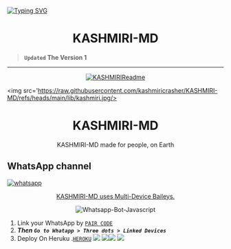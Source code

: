 <a href="https://git.io/typing-svg"><img src="https://readme-typing-svg.demolab.com?font=Black+Ops+One&size=100&pause=1000&color=FF033E&center=true&width=1000&height=200&lines=KASHMIRI-MD-BOT" alt="Typing SVG" /></a>
  </p>

<p align="center">
  <h1 align="center">KASHMIRI-MD</h1>
</p>

> **`Updated` The Version 1**

---
<p align="center">
  <a href="https://github.com/kashmiricrasher/KASHMIRI-MD">
    <img src="http://readme-typing-svg.herokuapp.com?color=FF0000&center=true&vCenter=true&multiline=false&lines=KASHMIRI-MD+MultiDevice;Developed+by+KASHMIRI;Give+star+and+forks+this+Repo+🌟" alt="KASHMIRIReadme">
  </a>
</p>

<a><img src='https://raw.githubusercontent.com/kashmiricrasher/KASHMIRI-MD/refs/heads/main/lib/kashmiri.jpg/></a>
<h1 align="center"> KASHMIRI-MD </h1> 
<p align="center">KASHMIRI-MD made for people, on Earth </p>

 
   
<p align="center">
 <h2>WhatsApp channel</h2>
  <a href="https://whatsapp.com/channel/0029VaieFO2HFxOtUtwLvQ0b" target="_blank">
    <img alt="whatsapp" src="https://img.shields.io/badge/ Join Whatsapp Channel For Updates-25D366?style=for-the-badge&logo=whatsapp&logoColor=white" />
 



<p align="center"> KASHMIRI-MD uses
  <a href="https://github.com/WhiskeySockets/Baileys)**">Multi-Device Baileys.</a>
</p>
<p align="center">
  <img title="Whatsapp-Bot-Javascript" src="https://img.shields.io/badge/Javascript-363303?style=for-the-badge&logo=javascript&logoColor=c6c631"></img>
</p>

    

1. Link your WhatsApp by [`PAIR CODE`](https://awais-md-pair.onrender.com)
2. ***Then `Go to Whatapp > Three dots > Linked Devices`***
3. Deploy On Heruku .[`HEROKU`](https://dashboard.heroku.com/new-app?template=https://github.com/kashmiricrasher/KASHMIRI-MD)
<a><img src='https://i.imgur.com/LyHic3i.gif'/></a>
<a><img src='https://i.imgur.com/LyHic3i.gif'/></a><a><img src='https://i.imgur.com/LyHic3i.gif'/></a>
<a><img src='https://i.imgur.com/LyHic3i.gif'/></a>

